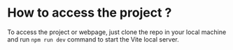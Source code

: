 # How to access the project ?
To access the project or webpage, just clone the repo in your local machine and run `npm run dev` command to start the Vite local server.
